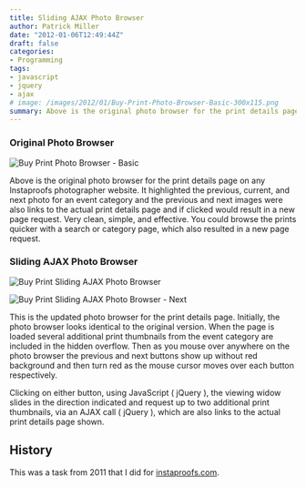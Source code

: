 ```yaml
---
title: Sliding AJAX Photo Browser
author: Patrick Miller
date: "2012-01-06T12:49:44Z"
draft: false
categories:
- Programming
tags:
- javascript
- jquery
- ajax
# image: /images/2012/01/Buy-Print-Photo-Browser-Basic-300x115.png
summary: Above is the original photo browser for the print details page on any Instaproofs photographer website. It highlighted the previous, current, and next photo for an event category and the previous and next images were also links to the actual print details page and if clicked would result in a new page request. Very clean, simple, and effective. You could browse the prints quicker with a search or category page, which also resulted in a new page request.
---
```

### Original Photo Browser

![Buy Print Photo Browser - Basic](/images/2012/01/Buy-Print-Photo-Browser-Basic-300x115.png)

Above is the original photo browser for the print details page on any Instaproofs photographer website. It highlighted the previous, current, and next photo for an event category and the previous and next images were also links to the actual print details page and if clicked would result in a new page request. Very clean, simple, and effective. You could browse the prints quicker with a search or category page, which also resulted in a new page request.

### Sliding AJAX Photo Browser

![Buy Print Sliding AJAX Photo Browser](/images/2012/01/Buy-Print-Sliding-AJAX-Photo-Browser-300x113.png)

![Buy Print Sliding AJAX Photo Browser - Next](/images/2012/01/Buy-Print-Sliding-AJAX-Photo-Browser-Next1-300x113.png)

This is the updated photo browser for the print details page. Initially, the photo browser looks identical to the original version. When the page is loaded several additional print thumbnails from the event category are included in the hidden overflow. Then as you mouse over anywhere on the photo browser the previous and next buttons show up without red background and then turn red as the mouse cursor moves over each button respectively.

Clicking on either button, using JavaScript ( jQuery ), the viewing widow slides in the direction indicated and request up to two additional print thumbnails, via an AJAX call ( jQuery ), which are also links to the actual print details page shown.

## History

This was a task from 2011 that I did for [instaproofs.com](https://instaproofs.com).
